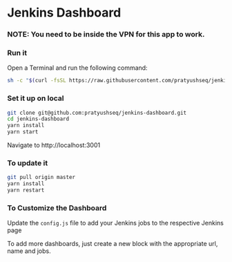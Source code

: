 # Jenkins Dashboard

### NOTE: You need to be inside the VPN for this app to work.

### Run it
Open a Terminal and run the following command:
```bash
sh -c "$(curl -fsSL https://raw.githubusercontent.com/pratyushseq/jenkins-dashboard/master/jenkins.sh)"
```

### Set it up on local
```bash
git clone git@github.com:pratyushseq/jenkins-dashboard.git
cd jenkins-dashboard
yarn install
yarn start
```

Navigate to http://localhost:3001

### To update it
```bash
git pull origin master
yarn install
yarn restart
```

### To Customize the Dashboard
Update the `config.js` file to add your Jenkins jobs to the respective Jenkins page

To add more dashboards, just create a new block with the appropriate url, name and jobs.